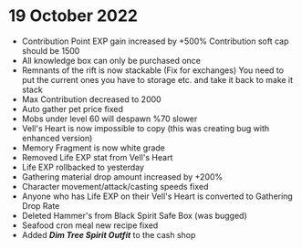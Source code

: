 # 19 October 2022

* Contribution Point EXP gain increased by +500% Contribution soft cap should be 1500
* All knowledge box can only be purchased once
* Remnants of the rift is now stackable (Fix for exchanges) You need to put the current ones you have to storage etc. and take it back to make it stack&#x20;
* Max Contribution decreased to 2000&#x20;
* Auto gather pet price fixed&#x20;
* Mobs under level 60 will despawn %70 slower&#x20;
* Vell's Heart is now impossible to copy (this was creating bug with enhanced version)&#x20;
* Memory Fragment is now white grade&#x20;
* Removed Life EXP stat from Vell's Heart&#x20;
* Life EXP rollbacked to yesterday&#x20;
* Gathering material drop amount increased by +200%&#x20;
* Character movement/attack/casting speeds fixed&#x20;
* Anyone who has Life EXP on their Vell's Heart is converted to Gathering Drop Rate&#x20;
* Deleted Hammer's from Black Spirit Safe Box (was bugged)&#x20;
* Seafood cron meal new recipe fixed
* Added _**Dim Tree Spirit Outfit**_ to the cash shop
